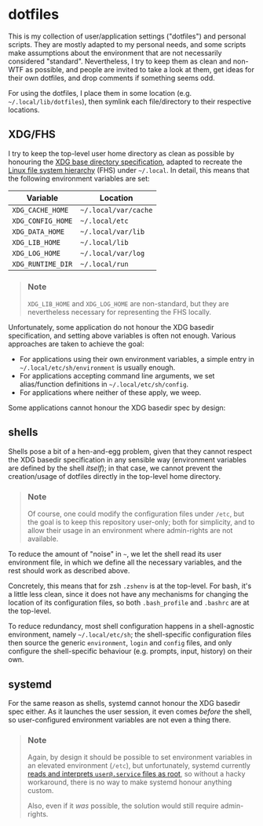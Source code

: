 dotfiles
========

This is my collection of user/application settings ("dotfiles") and personal
scripts. They are mostly adapted to my personal needs, and some scripts make
assumptions about the environment that are not necessarily considered
"standard". Nevertheless, I try to keep them as clean and non-WTF as possible,
and people are invited to take a look at them, get ideas for their own dotfiles,
and drop comments if something seems odd.

For using the dotfiles, I place them in some location (e.g.
`~/.local/lib/dotfiles`), then symlink each file/directory to their respective
locations.


XDG/FHS
-------

I try to keep the top-level user home directory as clean as possible by
honouring the [XDG base directory
specification](https://specifications.freedesktop.org/basedir-spec/latest/index.html),
adapted to recreate the [Linux file system
hierarchy](http://linux.die.net/man/7/hier) (FHS) under `~/.local`. In detail,
this means that the following environment variables are set:

| Variable          | Location             |
| ----------------- | -------------------- |
| `XDG_CACHE_HOME`  | `~/.local/var/cache` |
| `XDG_CONFIG_HOME` | `~/.local/etc`       |
| `XDG_DATA_HOME`   | `~/.local/var/lib`   |
| `XDG_LIB_HOME`    | `~/.local/lib`       |
| `XDG_LOG_HOME`    | `~/.local/var/log`   |
| `XDG_RUNTIME_DIR` | `~/.local/run`       |

> ### Note
> `XDG_LIB_HOME` and `XDG_LOG_HOME` are non-standard, but they are nevertheless
> necessary for representing the FHS locally.

Unfortunately, some application do not honour the XDG basedir specification, and
setting above variables is often not enough. Various approaches are taken to
achieve the goal:

* For applications using their own environment variables, a simple entry in
  `~/.local/etc/sh/environment` is usually enough.
* For applications accepting command line arguments, we set alias/function
  definitions in `~/.local/etc/sh/config`.
* For applications where neither of these apply, we weep.

Some applications cannot honour the XDG basedir spec by design:


shells
------

Shells pose a bit of a hen-and-egg problem, given that they cannot respect the
XDG basedir specification in any sensible way (environment variables are defined
by the shell *itself*); in that case, we cannot prevent the creation/usage of
dotfiles directly in the top-level home directory.

> ### Note
> Of course, one could modify the configuration files under `/etc`, but the goal
> is to keep this repository user-only; both for simplicity, and to allow their
> usage in an environment where admin-rights are not available.

To reduce the amount of "noise" in `~`, we let the shell read its user
environment file, in which we define all the necessary variables, and the rest
should work as described above.

Concretely, this means that for zsh `.zshenv` is at the top-level. For bash,
it's a little less clean, since it does not have any mechanisms for changing the
location of its configuration files, so both `.bash_profile` and `.bashrc` are
at the top-level.

To reduce redundancy, most shell configuration happens in a shell-agnostic
environment, namely `~/.local/etc/sh`; the shell-specific configuration files
then source the generic `environment`, `login` and `config` files, and only
configure the shell-specific behaviour (e.g. prompts, input, history) on their
own.


systemd
-------

For the same reason as shells, systemd cannot honour the XDG basedir spec
either. As it launches the user session, it even comes *before* the shell, so
user-configured environment variables are not even a thing there.

> ### Note
>
> Again, by design it should be possible to set environment variables in an
> elevated environment (`/etc`), but unfortunately, systemd currently [reads and
> interprets `user@.service` files as
> root](https://github.com/systemd/systemd/issues/1476), so without a hacky
> workaround, there is no way to make systemd honour anything custom.
>
> Also, even if it *was* possible, the solution would still require
> admin-rights.
